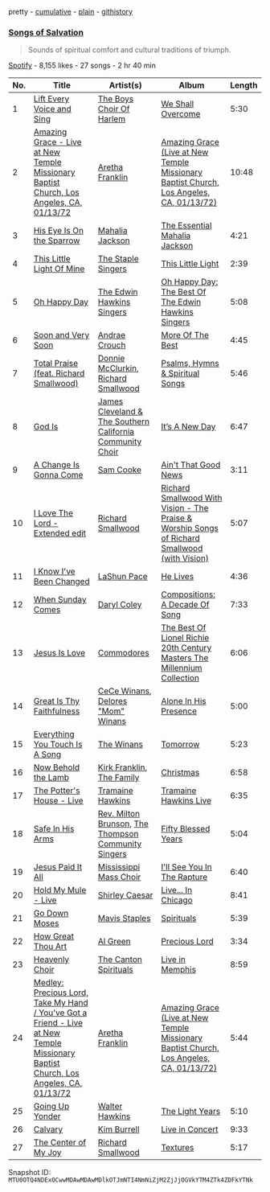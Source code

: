 pretty - [cumulative](/playlists/cumulative/37i9dQZF1DWZ4dtFEnppbd.md) - [plain](/playlists/plain/37i9dQZF1DWZ4dtFEnppbd) - [githistory](https://github.githistory.xyz/mackorone/spotify-playlist-archive/blob/main/playlists/plain/37i9dQZF1DWZ4dtFEnppbd)

### [Songs of Salvation](https://open.spotify.com/playlist/37i9dQZF1DWZ4dtFEnppbd)

> Sounds of spiritual comfort and cultural traditions of triumph.

[Spotify](https://open.spotify.com/user/spotify) - 8,155 likes - 27 songs - 2 hr 40 min

| No. | Title | Artist(s) | Album | Length |
|---|---|---|---|---|
| 1 | [Lift Every Voice and Sing](https://open.spotify.com/track/6utcrEbz9W9cFoha3ouoc2) | [The Boys Choir Of Harlem](https://open.spotify.com/artist/7Cp14KBRtDwGucKNPUyT11) | [We Shall Overcome](https://open.spotify.com/album/7cklzk697oyuNTu9QJadxB) | 5:30 |
| 2 | [Amazing Grace \- Live at New Temple Missionary Baptist Church, Los Angeles, CA, 01/13/72](https://open.spotify.com/track/62aEe7mLn8wdWr0o26shwx) | [Aretha Franklin](https://open.spotify.com/artist/7nwUJBm0HE4ZxD3f5cy5ok) | [Amazing Grace \(Live at New Temple Missionary Baptist Church, Los Angeles, CA, 01/13/72\)](https://open.spotify.com/album/5pIUimaQ6XePPXbMUi3te0) | 10:48 |
| 3 | [His Eye Is On the Sparrow](https://open.spotify.com/track/3STapK53VnT5cCgUU2XIjr) | [Mahalia Jackson](https://open.spotify.com/artist/6QBUIuGCAJSAtefEY1EEdB) | [The Essential Mahalia Jackson](https://open.spotify.com/album/2w9wFu5qjGKqBHDLNU2b8N) | 4:21 |
| 4 | [This Little Light Of Mine](https://open.spotify.com/track/1e36CYAbqtlQ9Lo26BB6yl) | [The Staple Singers](https://open.spotify.com/artist/7xGGqA85UIWX1GoTVM4itC) | [This Little Light](https://open.spotify.com/album/3nPA17BhaIjxqULOJUmn4a) | 2:39 |
| 5 | [Oh Happy Day](https://open.spotify.com/track/34yIb7hw5SuR80au1BHTtt) | [The Edwin Hawkins Singers](https://open.spotify.com/artist/0lEzfSVcNRLDUKdI7fBDD3) | [Oh Happy Day: The Best Of The Edwin Hawkins Singers](https://open.spotify.com/album/4ZIuHLkXVaiAcEaMWzTKcF) | 5:08 |
| 6 | [Soon and Very Soon](https://open.spotify.com/track/1jgB4xgmPJhG6qTfAsZH6O) | [Andrae Crouch](https://open.spotify.com/artist/3pxLSxg8klHu1L9d93cpq7) | [More Of The Best](https://open.spotify.com/album/3Jgzx5IVMczCsxa0LfEH6U) | 4:45 |
| 7 | [Total Praise \(feat\. Richard Smallwood\)](https://open.spotify.com/track/0MqK9lvoxeAOVvSy1lmCB3) | [Donnie McClurkin](https://open.spotify.com/artist/74IEeKcuS34kF2TjOigXra), [Richard Smallwood](https://open.spotify.com/artist/4WIRlLxuzmZciQ8JS2b3jP) | [Psalms, Hymns & Spiritual Songs](https://open.spotify.com/album/20Ahz7xI2IFw7bdl0FE6On) | 5:46 |
| 8 | [God Is](https://open.spotify.com/track/78wYW2SI5MKVXw4zdqbceY) | [James Cleveland & The Southern California Community Choir](https://open.spotify.com/artist/3O90nZ7V5cI8QoyuKNWjZ0) | [It’s A New Day](https://open.spotify.com/album/2seseSh5U6TRFKfF6phFlO) | 6:47 |
| 9 | [A Change Is Gonna Come](https://open.spotify.com/track/0KOE1hat4SIer491XKk4Pa) | [Sam Cooke](https://open.spotify.com/artist/6hnWRPzGGKiapVX1UCdEAC) | [Ain't That Good News](https://open.spotify.com/album/2NFd4ApYFitFtJhGTSfDdP) | 3:11 |
| 10 | [I Love The Lord \- Extended edit](https://open.spotify.com/track/73eweBasus5cvtjQWGlS7Q) | [Richard Smallwood](https://open.spotify.com/artist/4WIRlLxuzmZciQ8JS2b3jP) | [Richard Smallwood With Vision \- The Praise & Worship Songs of Richard Smallwood \(with Vision\)](https://open.spotify.com/album/3wxcveWLL5NiG7NLNIFsMh) | 5:07 |
| 11 | [I Know I've Been Changed](https://open.spotify.com/track/4sfrZS1LHxbiesSpqDBRga) | [LaShun Pace](https://open.spotify.com/artist/3ntfwOld7emkBpsoXmE0ln) | [He Lives](https://open.spotify.com/album/3UUmUr51F13KRlmLFAf8QH) | 4:36 |
| 12 | [When Sunday Comes](https://open.spotify.com/track/1JIyzwxYKUktXe7tn4oqk9) | [Daryl Coley](https://open.spotify.com/artist/2k7eX9JBghoFsvRljRzi01) | [Compositions: A Decade Of Song](https://open.spotify.com/album/5EXmnESegPhactTtjsF8md) | 7:33 |
| 13 | [Jesus Is Love](https://open.spotify.com/track/52i3VeUFbCRk3z8YgBFM7N) | [Commodores](https://open.spotify.com/artist/6twIAGnYuIT1pncMAsXnEm) | [The Best Of Lionel Richie 20th Century Masters The Millennium Collection](https://open.spotify.com/album/6UaOmeGGHUSHyy3F4ngAwa) | 6:06 |
| 14 | [Great Is Thy Faithfulness](https://open.spotify.com/track/26jEK23GYzHoLGIrZOyIDH) | [CeCe Winans](https://open.spotify.com/artist/3qfrrrSO7utFdJkM2tvMRb), [Delores "Mom" Winans](https://open.spotify.com/artist/5UMZOxh7uusc8idFcHNe7T) | [Alone In His Presence](https://open.spotify.com/album/71nz5Lyn5UQI8AeELu2BaZ) | 5:00 |
| 15 | [Everything You Touch Is A Song](https://open.spotify.com/track/0nFEeSOwXfkYKSShg2RR1V) | [The Winans](https://open.spotify.com/artist/7EQrc1Kz56jCHgJ895CZJ8) | [Tomorrow](https://open.spotify.com/album/1OFvGlqOQ1gSJ6Jf6DFVRS) | 5:23 |
| 16 | [Now Behold the Lamb](https://open.spotify.com/track/77aKjAafF8qar9i3d6F84P) | [Kirk Franklin](https://open.spotify.com/artist/4akybxRTGHJZ1DXjLhJ1qu), [The Family](https://open.spotify.com/artist/0eV7uNHXarEGKmDzr5jPxp) | [Christmas](https://open.spotify.com/album/2LEbJTBi1Wi88sb3SWRxg4) | 6:58 |
| 17 | [The Potter's House \- Live](https://open.spotify.com/track/2GLX6WynSRAirDye9AtKkw) | [Tramaine Hawkins](https://open.spotify.com/artist/3VrvtMPf98keYfWoBPx4OR) | [Tramaine Hawkins Live](https://open.spotify.com/album/0e7ByrzFOoMGqhPTQttAT4) | 6:35 |
| 18 | [Safe In His Arms](https://open.spotify.com/track/4TsOvX4vJ41XOBA0Dmks9k) | [Rev\. Milton Brunson](https://open.spotify.com/artist/3Tiff2zKob5oG6m7AQpbis), [The Thompson Community Singers](https://open.spotify.com/artist/1MWWUdLJVnU7HryE29JNZI) | [Fifty Blessed Years](https://open.spotify.com/album/4IddWR3TFYrrjYJ4SyaPtK) | 5:04 |
| 19 | [Jesus Paid It All](https://open.spotify.com/track/6wmaBYjdDnrPpof3WdguF4) | [Mississippi Mass Choir](https://open.spotify.com/artist/30aMh21vdYVIjdVgIgHaqW) | [I'll See You In The Rapture](https://open.spotify.com/album/7ilTFnzPNBzMKL5kloYGzG) | 6:40 |
| 20 | [Hold My Mule \- Live](https://open.spotify.com/track/0JjsI172ped2hF5v27o28J) | [Shirley Caesar](https://open.spotify.com/artist/5hrUVXJsPParZB87QtAz1R) | [Live..\. In Chicago](https://open.spotify.com/album/02gvjMeXIaqn9VO9ADaDGF) | 8:41 |
| 21 | [Go Down Moses](https://open.spotify.com/track/2S5O0hwIwFxpnIKC0Tm1xM) | [Mavis Staples](https://open.spotify.com/artist/0cTSCsVx04SSht9V6cpKN0) | [Spirituals](https://open.spotify.com/album/3guwEJxJNnTWjdgLYofTMO) | 5:39 |
| 22 | [How Great Thou Art](https://open.spotify.com/track/6irtSIChqibVEqf6DNfV3Q) | [Al Green](https://open.spotify.com/artist/3dkbV4qihUeMsqN4vBGg93) | [Precious Lord](https://open.spotify.com/album/07su16Rgh6gRQlJ65bgThM) | 3:34 |
| 23 | [Heavenly Choir](https://open.spotify.com/track/4esEKIxsmfIJX7x6TWWyBM) | [The Canton Spirituals](https://open.spotify.com/artist/1EPpCbbQoN5loEfqOeuvFs) | [Live in Memphis](https://open.spotify.com/album/6r9Qb40H8qmnNjaZFjgI9p) | 8:59 |
| 24 | [Medley: Precious Lord, Take My Hand / You've Got a Friend \- Live at New Temple Missionary Baptist Church, Los Angeles, CA, 01/13/72](https://open.spotify.com/track/0xmbZP4ZwecZcVRxOaWuKE) | [Aretha Franklin](https://open.spotify.com/artist/7nwUJBm0HE4ZxD3f5cy5ok) | [Amazing Grace \(Live at New Temple Missionary Baptist Church, Los Angeles, CA, 01/13/72\)](https://open.spotify.com/album/5pIUimaQ6XePPXbMUi3te0) | 5:44 |
| 25 | [Going Up Yonder](https://open.spotify.com/track/477kgQbTTs9CSEJAZL9e9j) | [Walter Hawkins](https://open.spotify.com/artist/12pzJohM40StvAPzI1t3Tb) | [The Light Years](https://open.spotify.com/album/4pYsME51r7rDRZcdEv9DGB) | 5:10 |
| 26 | [Calvary](https://open.spotify.com/track/02z20oTwSuEa4EBx8Q47Dj) | [Kim Burrell](https://open.spotify.com/artist/0fW7wYpfi0yzlc8JPP12jA) | [Live in Concert](https://open.spotify.com/album/1DwIkkDUYWYgslR1McB65B) | 9:33 |
| 27 | [The Center of My Joy](https://open.spotify.com/track/01uA4LkBFfp2xEeIojihtC) | [Richard Smallwood](https://open.spotify.com/artist/4WIRlLxuzmZciQ8JS2b3jP) | [Textures](https://open.spotify.com/album/11vPXkDqXaKM84D1ggfpHl) | 5:17 |

Snapshot ID: `MTU0OTQ4NDExOCwwMDAwMDAwMDlkOTJmNTI4NmNiZjM2ZjJjOGVkYTM4ZTk4ZDFkYTNk`
